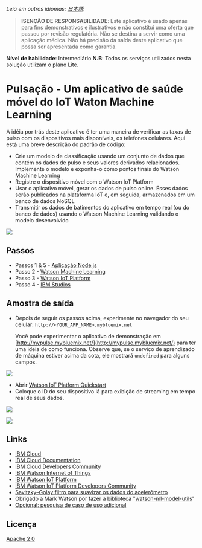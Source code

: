 *Leia em outros idiomas: [日本語](README-ja.md).*

> **ISENÇÃO DE RESPONSABILIDADE**: Este aplicativo é usado apenas para fins demonstrativos e ilustrativos e não constitui uma oferta que passou por revisão regulatória. Não se destina a servir como uma aplicação médica. Não há precisão da saída deste aplicativo que possa ser apresentada como garantia.

**__Nível de habilidade__**: Intermediário
**__N.B__**: Todos os serviços utilizados nesta solução utilizam o plano Lite. 

# Pulsação - Um aplicativo de saúde móvel do IoT Waton Machine Learning

A idéia por trás deste aplicativo é ter uma maneira de verificar as taxas de pulso com os dispositivos mais disponíveis, os telefones celulares. Aqui está uma breve descrição do padrão de código:

* Crie um modelo de classificação usando um conjunto de dados que contém os dados de pulso e seus valores derivados relacionados. Implemente o modelo e exponha-o como pontos finais do Watson Machine Learning
* Registre o dispositivo móvel com o Watson IoT Platform
* Usar o aplicativo móvel, gerar os dados de pulso online. Esses dados serão publicados na plataforma IoT e, em seguida, armazenados em um banco de dados NoSQL
* Transmitir os dados de batimentos do aplicativo em tempo real (ou do banco de dados) usando o Watson Machine Learning validando o modelo desenvolvido


![](public/img/arch-diagram-health-model-1.png)

## Passos

* Passos 1 & 5 - [Aplicação Node.js](https://github.com/hovig/pulse-iot-wml-mobile-health/blob/master/NodejsApplication.md)
* Passo 2 - [Watson Machine Learning](https://github.com/hovig/pulse-iot-wml-mobile-health/blob/master/WatsonMachineLearning.md)
* Passo 3 - [Watson IoT Platform](https://github.com/hovig/pulse-iot-wml-mobile-health/blob/master/WatsonIoTPlatform.md)
* Passo 4 - [IBM Studios](https://github.com/hovig/pulse-iot-wml-mobile-health/blob/master/IBMStudios.md)

## Amostra de saída

* Depois de seguir os passos acima, experimente no navegador do seu celular: `http://<YOUR_APP_NAME>.mybluemix.net`

  Você pode experimentar o aplicativo de demonstração em [http://mypulse.mybluemix.net/](http://mypulse.mybluemix.net/) para ter uma ideia de como funciona. Observe que, se o serviço de aprendizado de máquina estiver acima da cota, ele mostrará `undefined` para alguns campos.

![](public/img/plan.png)

* Abrir [Watson IoT Platform Quickstart](https://quickstart.internetofthings.ibmcloud.com/#/)
* Coloque o ID do seu dispositivo lá para exibição de streaming em tempo real de seus dados.

![](public/img/qs.png)

![](public/img/mypulse.gif)

## Links

* [IBM Cloud](https://bluemix.net/)  
* [IBM Cloud Documentation](https://www.ng.bluemix.net/docs/)  
* [IBM Cloud Developers Community](http://developer.ibm.com/bluemix)  
* [IBM Watson Internet of Things](http://www.ibm.com/internet-of-things/)  
* [IBM Watson IoT Platform](http://www.ibm.com/internet-of-things/iot-solutions/watson-iot-platform/)   
* [IBM Watson IoT Platform Developers Community](https://developer.ibm.com/iotplatform/)
* [Savitzky–Golay filtro para suavizar os dados do acelerômetro](https://en.wikipedia.org/wiki/Savitzky%E2%80%93Golay_filter)
* Obrigado a Mark Watson por fazer a biblioteca "[watson-ml-model-utils](https://www.npmjs.com/package/watson-ml-model-utils)"
* [Opcional: pesquisa de caso de uso adicional](https://developer.ibm.com/in/2017/05/31/watson-iot-platform-based-heart-emotion-analysis-using-lyfas-device-apache-spark/)

## Licença
[Apache 2.0](LICENSE)
